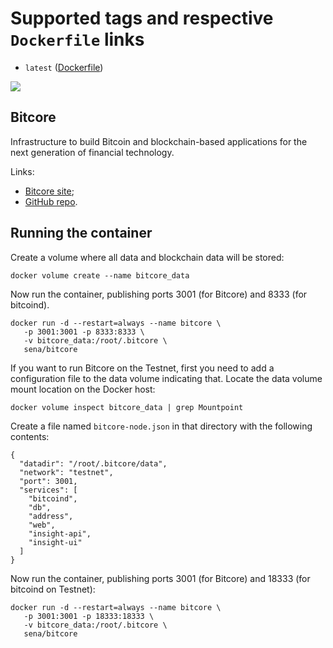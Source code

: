 # Supported tags and respective `Dockerfile` links
* `latest` ([Dockerfile])

[![](https://imagelayers.io/badge/sena/bitcore:latest.svg)](https://imagelayers.io/?images=sena/bitcore:latest 'Get your own badge on imagelayers.io')

## Bitcore
Infrastructure to build Bitcoin and blockchain-based applications for the next generation of financial technology.

Links:
* [Bitcore site];
* [GitHub repo].

## Running the container

Create a volume where all data and blockchain data will be stored:

```
docker volume create --name bitcore_data
```

Now run the container, publishing ports 3001 (for Bitcore) and 8333 (for bitcoind).

```
docker run -d --restart=always --name bitcore \
   -p 3001:3001 -p 8333:8333 \
   -v bitcore_data:/root/.bitcore \
   sena/bitcore
```

If you want to run Bitcore on the Testnet, first you need to add a configuration file to the data volume indicating that. Locate the data volume mount location on the Docker host:

```
docker volume inspect bitcore_data | grep Mountpoint
```

Create a file named `bitcore-node.json` in that directory with the following contents:

```
{
  "datadir": "/root/.bitcore/data",
  "network": "testnet",
  "port": 3001,
  "services": [
    "bitcoind",
    "db",
    "address",
    "web",
    "insight-api",
    "insight-ui"
  ]
}
```

Now run the container, publishing ports 3001 (for Bitcore) and 18333 (for bitcoind on Testnet):

```
docker run -d --restart=always --name bitcore \
   -p 3001:3001 -p 18333:18333 \
   -v bitcore_data:/root/.bitcore \
   sena/bitcore
```


[Dockerfile]: <https://github.com/jsribeiro/bitcore/blob/master/Dockerfile>
[GitHub repo]: <https://github.com/bitpay/bitcore>
[Bitcore site]: <https://bitcore.io/>
